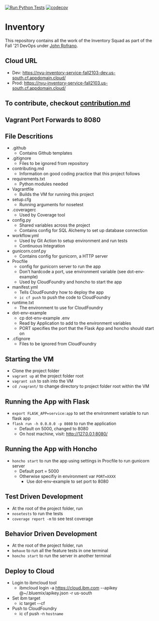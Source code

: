 [![Run Python Tests](https://github.com/Inventory-Devops-Fall21/inventory/actions/workflows/workflow.yml/badge.svg)](https://github.com/Inventory-Devops-Fall21/inventory/actions/workflows/workflow.yml)
[![codecov](https://codecov.io/gh/Inventory-Devops-Fall21/inventory/branch/main/graph/badge.svg?token=8LLHNZEGQZ)](https://codecov.io/gh/Inventory-Devops-Fall21/inventory)

# Inventory

This repository contains all the work of the Inventory Squad as part of the Fall '21 DevOps under [John Rofrano](https://github.com/rofrano).

## Cloud URL

* Dev: <https://nyu-inventory-service-fall2103-dev.us-south.cf.appdomain.cloud/>
* Prod: <https://nyu-inventory-service-fall2103.us-south.cf.appdomain.cloud/>

## To contribute, checkout [contribution.md](./contributing.md)

## Vagrant Port Forwards to 8080

## File Descritions

- .github
  - Contains Github templates
- .gitignore
  - Files to be ignored from repository
- contributing.md
  - Information on good coding practice that this project follows
- requirements.txt
  - Python modules needed
- Vagrantfile
  - Builds the VM for running this project
- setup.cfg
  - Running arguments for nosetest
- .coveragerc
  - Used by Coverage tool
- config.py
  - Shared variables across the project
  - Contains config for SQL Alchemy to set up database connection
- workflow.yml
  - Used by Git Action to setup environment and run tests
  - Continuous Integration
- gunicorn.conf.py
  - Contains config for gunicorn, a HTTP server
- Procfile
  - config for gunicorn server to run the app
  - Don't hardcode a port, use environment variable (see dot-env-example)
  - Used by CloudFoundry and honcho to start the app
- manifest.yml
  - Tells CloudFoundry how to deploy the app
  - `ic cf push` to push the code to CloudFoundry
- runtime.txt
  - The environment to use for CloudFoundry
- dot-env-example
  - cp dot-env-example .env
  - Read by Application to add to the environment variables
  - PORT specifies the port that the Flask App and honcho should start on
- .cfignore
  - Files to be ignored from CloudFoundry

## Starting the VM

- Clone the project folder
- `vagrant up` at the project folder root
- `vagrant ssh` to ssh into the VM
- `cd /vagrant/` to change directory to project folder root within the VM

## Running the App with Flask

- `export FLASK_APP=service:app` to set the environment variable to run flask app
- `flask run -h 0.0.0.0 -p 8080` to run the application
  - Default on 5000, changed to 8080
  - On host machine, visit: <http://127.0.0.1:8080/>

## Running the App with Honcho

- `honcho start` to run the app using settings in Procfile to run gunicorn server
  - Default port = 5000
  - Otherwise specifiy in environment var `PORT=XXXX`
    - Use dot-env-example to set port to 8080

## Test Driven Development

- At the root of the project folder, run
- `nosetests` to run the tests
- `coverage report -m` to see test coverage

## Behavior Driven Development

- At the root of the project folder, run
- `behave` to run all the feature tests in one terminal
- `honcho start` to run the server in another terminal

## Deploy to Cloud

- Login to ibmcloud tool
  - ibmcloud login -a https://cloud.ibm.com --apikey @~/.bluemix/apikey.json -r us-south
- Set ibm target
  - ic target --cf
- Push to CloudFoundry
  - ic cf push -n `hostname`
